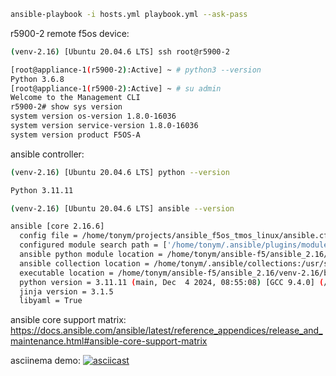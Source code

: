 ```bash
ansible-playbook -i hosts.yml playbook.yml --ask-pass
```

r5900-2 remote f5os device:

```bash
(venv-2.16) [Ubuntu 20.04.6 LTS] ssh root@r5900-2

[root@appliance-1(r5900-2):Active] ~ # python3 --version
Python 3.6.8
[root@appliance-1(r5900-2):Active] ~ # su admin
Welcome to the Management CLI
r5900-2# show sys version
system version os-version 1.8.0-16036
system version service-version 1.8.0-16036
system version product F5OS-A
```

ansible controller:

```bash
(venv-2.16) [Ubuntu 20.04.6 LTS] python --version

Python 3.11.11

(venv-2.16) [Ubuntu 20.04.6 LTS] ansible --version

ansible [core 2.16.6]
  config file = /home/tonym/projects/ansible_f5os_tmos_linux/ansible.cfg
  configured module search path = ['/home/tonym/.ansible/plugins/modules', '/usr/share/ansible/plugins/modules']
  ansible python module location = /home/tonym/ansible-f5/ansible_2.16/venv-2.16/lib/python3.11/site-packages/ansible
  ansible collection location = /home/tonym/.ansible/collections:/usr/share/ansible/collections
  executable location = /home/tonym/ansible-f5/ansible_2.16/venv-2.16/bin/ansible
  python version = 3.11.11 (main, Dec  4 2024, 08:55:08) [GCC 9.4.0] (/home/tonym/ansible-f5/ansible_2.16/venv-2.16/bin/python3.11)
  jinja version = 3.1.5
  libyaml = True  
```

ansible core support matrix:
https://docs.ansible.com/ansible/latest/reference_appendices/release_and_maintenance.html#ansible-core-support-matrix

asciinema demo:
[![asciicast](https://asciinema.org/a/O8OcDyXpuJXhKkdS23IEXF1fO.svg)](https://asciinema.org/a/O8OcDyXpuJXhKkdS23IEXF1fO)
